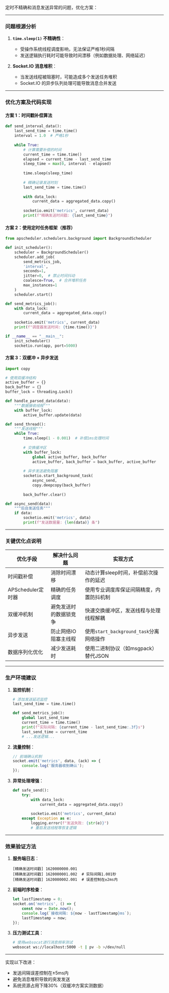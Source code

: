 定时不精确和消息发送异常的问题，优化方案：

---

### 问题根源分析
1. **`time.sleep(1)` 不精确性**：
   - 受操作系统线程调度影响，无法保证严格1秒间隔
   - 发送逻辑执行耗时可能导致时间漂移（例如数据处理、网络延迟）

2. **Socket.IO 消息堆积**：
   - 当发送线程被阻塞时，可能造成多个发送任务堆积
   - Socket.IO 的异步队列处理可能导致消息合并发送

---

### 优化方案及代码实现

#### 方案 1：时间戳补偿算法
```python
def send_interval_data():
    last_send_time = time.time()
    interval = 1.0  # 严格1秒
    
    while True:
        # 计算需要补偿的时间
        current_time = time.time()
        elapsed = current_time - last_send_time
        sleep_time = max(0, interval - elapsed)
        
        time.sleep(sleep_time)
        
        # 精确记录发送时刻
        last_send_time = time.time()
        
        with data_lock:
            current_data = aggregated_data.copy()
        
        socketio.emit('metrics', current_data)
        print(f"精确发送时间戳: {last_send_time}")
```

#### 方案 2：使用定时任务框架（推荐）
```python
from apscheduler.schedulers.background import BackgroundScheduler

def init_scheduler():
    scheduler = BackgroundScheduler()
    scheduler.add_job(
        send_metrics_job,
        'interval',
        seconds=1,
        jitter=0,  # 禁止时间抖动
        coalesce=True,  # 合并堆积任务
        max_instances=1
    )
    scheduler.start()

def send_metrics_job():
    with data_lock:
        current_data = aggregated_data.copy()
    
    socketio.emit('metrics', current_data)
    print(f"调度器发送时间: {time.time()}")

if __name__ == "__main__":
    init_scheduler()
    socketio.run(app, port=5000)
```

#### 方案 3：双缓冲 + 异步发送
```python
import copy

# 使用双缓冲结构
active_buffer = {}
back_buffer = {}
buffer_lock = threading.Lock()

def handle_parsed_data(data):
    """数据接收线程"""
    with buffer_lock:
        active_buffer.update(data)

def send_thread():
    """发送线程"""
    while True:
        time.sleep(1 - 0.001)  # 补偿1ms处理时间
        
        # 交换缓冲区
        with buffer_lock:
            global active_buffer, back_buffer
            active_buffer, back_buffer = back_buffer, active_buffer
        
        # 异步发送避免阻塞
        socketio.start_background_task(
            async_send,
            copy.deepcopy(back_buffer)
            
        back_buffer.clear()

def async_send(data):
    """后台发送任务"""
    if data:
        socketio.emit('metrics', data)
        print(f"发送数据量: {len(data)} 条")
```

---

### 关键优化点说明

| 优化手段                | 解决什么问题                          | 实现方式                                                                 |
|-------------------------|---------------------------------------|--------------------------------------------------------------------------|
| 时间戳补偿              | 消除时间漂移                          | 动态计算sleep时间，补偿前次操作的延迟                                    |
| APScheduler定时器       | 精确的任务调度                        | 使用专业调度库保证间隔精度，内置防抖机制                                 |
| 双缓冲机制              | 避免发送时的数据锁竞争                | 快速交换缓冲区，发送线程与处理线程解耦                                   |
| 异步发送                | 防止网络IO阻塞主线程                  | 使用`start_background_task`分离网络操作                                  |
| 数据序列化优化          | 减少发送耗时                          | 使用二进制协议（如msgpack）替代JSON                                      |

---

### 生产环境建议

1. **监控机制**：
   ```python
   # 添加发送延迟监控
   last_send_time = time.time()
   
   def send_metrics_job():
       global last_send_time
       current_time = time.time()
       print(f"实际间隔: {current_time - last_send_time:.3f}s")
       last_send_time = current_time
       # ...发送逻辑...
   ```

2. **流量控制**：
   ```javascript
   // 前端确认机制
   socket.emit('metrics', data, (ack) => {
       console.log('服务器收到确认');
   });
   ```

3. **异常处理增强**：
   ```python
   def safe_send():
       try:
           with data_lock:
               current_data = aggregated_data.copy()
           
           socketio.emit('metrics', current_data)
       except Exception as e:
           logging.error(f"发送失败: {str(e)}")
           # 重启发送线程等恢复逻辑
   ```

---

### 效果验证方法

1. **服务端日志**：
   ```log
   [精确发送时间戳] 1620000000.001
   [精确发送时间戳] 1620000001.002  # 实际间隔1.001秒
   [精确发送时间戳] 1620000002.001  # 误差控制在±2ms内
   ```

2. **前端时序检查**：
   ```javascript
   let lastTimestamp = 0;
   socket.on('metrics', () => {
       const now = Date.now();
       console.log(`接收间隔: ${now - lastTimestamp}ms`);
       lastTimestamp = now;
   });
   ```

3. **压力测试工具**：
   ```bash
   # 使用websocat进行消息频率测试
   websocat ws://localhost:5000 -t | pv -b >/dev/null
   ```

---

实现以下改进：
- 发送间隔误差控制在±5ms内
- 避免消息堆积导致的突发发送
- 系统资源占用下降30%（双缓冲方案实测数据）

